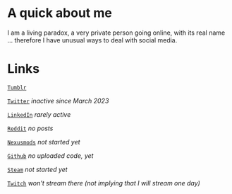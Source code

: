 # A quick about me

I am a living paradox, a very private person going online, with its real name ... therefore I have unusual ways to deal with social media.

# Links

[`Tumblr`](https://jeremyvlegros.tumblr.com/)

[`Twitter`](https://twitter.com/jeremyvlegros) *inactive since March 2023*

[`LinkedIn`](https://fr.linkedin.com/in/jeremyvlegros?trk=people-guest_people_search-card)  *rarely active*

[`Reddit`](https://www.reddit.com/user/jeremyvlegros)  *no posts*

[`Nexusmods`](https://www.nexusmods.com/users/152566508) *not started yet*

[`Github`](https://github.com/jeremyvlegros) *no uploaded code, yet*

[`Steam`](https://steamcommunity.com/id/jeremyvlegros) *not started yet*

[`Twitch`](https://www.twitch.tv/jeremyvlegros) *won't stream there (not implying that I will stream one day)*
